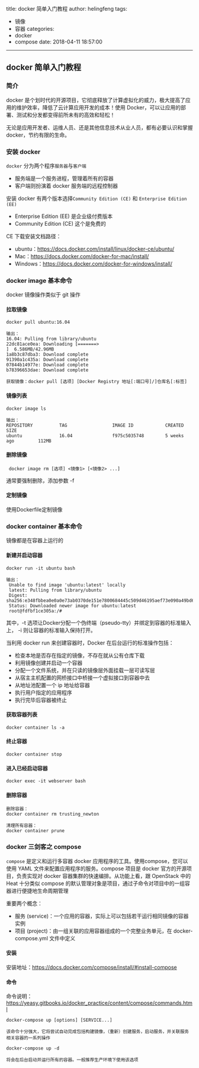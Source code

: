 title: docker 简单入门教程
author: helingfeng
tags:
  - 镜像
  - 容器
categories:
  - docker
  - compose
date: 2018-04-11 18:57:00
---
## docker 简单入门教程

### 简介

docker 是个划时代的开源项目，它彻底释放了计算虚拟化的威力，极大提高了应用的维护效率，降低了云计算应用开发的成本！使用 Docker，可以让应用的部署、测试和分发都变得前所未有的高效和轻松！

无论是应用开发者、运维人员、还是其他信息技术从业人员，都有必要认识和掌握 docker，节约有限的生命。

### 安装 docker

`docker` 分为两个程序`服务器`与`客户端`

- 服务端是一个服务进程，管理着所有的容器
- 客户端则扮演着 docker 服务端的远程控制器

安装 docker 有两个版本选择`Community Edition (CE)` 和 `Enterprise Edition (EE)`

- Enterprise Edition (EE) 是企业级付费版本
- Community Edition (CE) 这个是免费的

CE 下载安装文档路径：

- ubuntu：https://docs.docker.com/install/linux/docker-ce/ubuntu/
- Mac：https://docs.docker.com/docker-for-mac/install/
- Windows：https://docs.docker.com/docker-for-windows/install/

### docker image 基本命令

docker 镜像操作类似于 git 操作

#### 拉取镜像

```shell
docker pull ubuntu:16.04

输出：
16.04: Pulling from library/ubuntu
22dc81ace0ea: Downloading [=======>                                           ]  6.586MB/42.96MB
1a8b3c87dba3: Download complete 
91390a1c435a: Download complete 
07844b14977e: Download complete 
b78396653dae: Download complete 

获取镜像：docker pull [选项] [Docker Registry 地址[:端口号]/]仓库名[:标签]

```

#### 镜像列表

```shell
docker image ls

输出：
REPOSITORY          TAG                 IMAGE ID            CREATED             SIZE
ubuntu              16.04               f975c5035748        5 weeks ago         112MB
```

#### 删除镜像

```shell
 docker image rm [选项] <镜像1> [<镜像2> ...]
```
通常要强制删除，添加参数 -f


#### 定制镜像

使用Dockerfile定制镜像

### docker container 基本命令

镜像都是在容器上运行的

#### 新建并启动容器

```shell
docker run -it ubuntu bash

输出：
 Unable to find image 'ubuntu:latest' locally
 latest: Pulling from library/ubuntu
 Digest: sha256:e348fbbea0e0a0e73ab0370de151e7800684445c509d46195aef73e090a49bd6
 Status: Downloaded newer image for ubuntu:latest
 root@fdfbf1ce305a:/# 
```

其中，-t 选项让Docker分配一个伪终端（pseudo-tty）并绑定到容器的标准输入上， -i 则让容器的标准输入保持打开。

当利用 docker run 来创建容器时，Docker 在后台运行的标准操作包括：

- 检查本地是否存在指定的镜像，不存在就从公有仓库下载
- 利用镜像创建并启动一个容器
- 分配一个文件系统，并在只读的镜像层外面挂载一层可读写层
- 从宿主主机配置的网桥接口中桥接一个虚拟接口到容器中去
- 从地址池配置一个 ip 地址给容器
- 执行用户指定的应用程序
- 执行完毕后容器被终止


#### 获取容器列表

```shell
docker container ls -a
```

#### 终止容器

```shell
docker container stop
```

#### 进入已经启动容器

```shell
docker exec -it webserver bash
```

#### 删除容器

```shell
删除容器：
docker container rm trusting_newton

清理所有容器：
docker container prune
```

### docker 三剑客之 compose

`compose` 是定义和运行多容器 docker 应用程序的工具。使用compose，您可以使用 YAML 文件来配置应用程序的服务。compose 项目是 docker 官方的开源项目，负责实现对 docker 容器集群的快速编排。从功能上看，跟 OpenStack 中的 Heat 十分类似 compose 的默认管理对象是项目，通过子命令对项目中的一组容器进行便捷地生命周期管理

重要两个概念：

- 服务 (service)：一个应用的容器，实际上可以包括若干运行相同镜像的容器实例
- 项目 (project)：由一组关联的应用容器组成的一个完整业务单元，在 docker-compose.yml 文件中定义

#### 安装

安装地址：https://docs.docker.com/compose/install/#install-compose

#### 命令

命令说明：https://yeasy.gitbooks.io/docker_practice/content/compose/commands.html

```shell
docker-compose up [options] [SERVICE...]

该命令十分强大，它将尝试自动完成包括构建镜像，（重新）创建服务，启动服务，并关联服务相关容器的一系列操作
```

```shell
docker-compose up -d

将会在后台启动并运行所有的容器。一般推荐生产环境下使用该选项
```